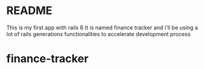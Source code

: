 # README

This is my first app with rails 6 
It is named finance tracker and i'll be using a lot of rails generations functionalities to accelerate development process
# finance-tracker
